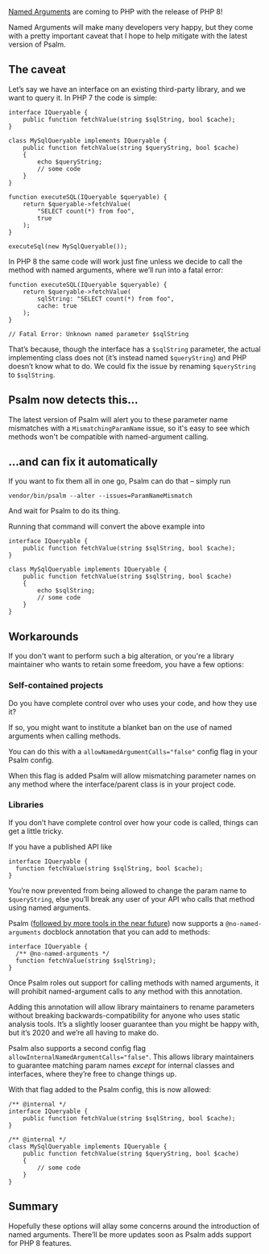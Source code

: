 <!--
  title: Getting ready for Named Arguments
  date: 2020-08-17 07:00:00
  author: Matt Brown
  author_link: https://twitter.com/mattbrowndev
-->

[Named Arguments](https://wiki.php.net/rfc/named_params) are coming to PHP with the release of PHP 8!

Named Arguments will make many developers very happy, but they come with a pretty important caveat that I hope to help mitigate with the latest version of Psalm.

## The caveat

Let’s say we have an interface on an existing third-party library, and we want to query it. In PHP 7 the code is simple:

```
interface IQueryable {
    public function fetchValue(string $sqlString, bool $cache);
}

class MySqlQueryable implements IQueryable {
    public function fetchValue(string $queryString, bool $cache)
    {
        echo $queryString;
        // some code
    }
}

function executeSQL(IQueryable $queryable) {
    return $queryable->fetchValue(
        "SELECT count(*) from foo",
        true
    );
}

executeSql(new MySqlQueryable());
```

In PHP 8 the same code will work just fine unless we decide to call the method with named arguments, where we’ll run into a fatal error:

```
function executeSQL(IQueryable $queryable) {
    return $queryable->fetchValue(
        sqlString: "SELECT count(*) from foo",
        cache: true
    );
}

// Fatal Error: Unknown named parameter $sqlString
```

That’s because, though the interface has a `$sqlString` parameter, the actual implementing class does not (it’s instead named `$queryString`) and PHP doesn’t know what to do. We could fix the issue by renaming `$queryString` to `$sqlString`.

## Psalm now detects this…

The latest version of Psalm will alert you to these parameter name mismatches with a `MismatchingParamName` issue, so it's easy to see which methods won't be compatible with named-argument calling.

## …and can fix it automatically

If you want to fix them all in one go, Psalm can do that – simply run

`vendor/bin/psalm --alter --issues=ParamNameMismatch`

And wait for Psalm to do its thing.

Running that command will convert the above example into

```
interface IQueryable {
    public function fetchValue(string $sqlString, bool $cache);
}

class MySqlQueryable implements IQueryable {
    public function fetchValue(string $sqlString, bool $cache)
    {
        echo $sqlString;
        // some code
    }
}
```

## Workarounds

If you don't want to perform such a big alteration, or you're a library maintainer who wants to retain some freedom, you have a few options:

### Self-contained projects

Do you have complete control over who uses your code, and how they use it?

If so, you might want to institute a blanket ban on the use of named arguments when calling methods.

You can do this with a `allowNamedArgumentCalls="false"` config flag in your Psalm config.

When this flag is added Psalm will allow mismatching parameter names on any method where the interface/parent class is in your project code.

### Libraries

If you don’t have complete control over how your code is called, things can get a little tricky.

If you have a published API like

```
interface IQueryable {
  function fetchValue(string $sqlString, bool $cache);
}
```

You’re now prevented from being allowed to change the param name to `$queryString`, else you’ll break any user of your API who calls that method using named arguments.

Psalm ([followed by more tools in the near future](https://github.com/Roave/BackwardCompatibilityCheck/issues/264)) now supports a `@no-named-arguments` docblock annotation that you can add to methods:

```
interface IQueryable {
  /** @no-named-arguments */
  function fetchValue(string $sqlString);
}
```

Once Psalm roles out support for calling methods with named arguments, it will prohibit named-argument calls to any method with this annotation.

Adding this annotation will allow library maintainers to rename parameters without breaking backwards-compatibility for anyone who uses static analysis tools. It’s a slightly looser guarantee than you might be happy with, but it’s 2020 and we’re all having to make do.

Psalm also supports a second config flag `allowInternalNamedArgumentCalls="false"`. This allows library maintainers to guarantee matching param names _except_ for internal classes and interfaces, where they’re free to change things up.

With that flag added to the Psalm config, this is now allowed:

```
/** @internal */
interface IQueryable {
    public function fetchValue(string $sqlString, bool $cache);
}

/** @internal */
class MySqlQueryable implements IQueryable {
    public function fetchValue(string $queryString, bool $cache)
    {
        // some code
    }
}
```

## Summary

Hopefully these options will allay some concerns around the introduction of named arguments. There’ll be more updates soon as Psalm adds support for PHP 8 features.
